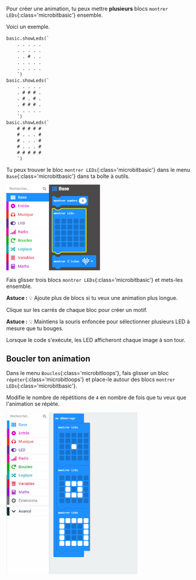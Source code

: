 Pour créer une animation, tu peux mettre **plusieurs** blocs `montrer LEDs`{:class='microbitbasic'} ensemble.

Voici un exemple.

```microbit
basic.showLeds(`
    . . . . .
    . . . . .
    . . # . .
    . . . . .
    . . . . .
    `)
basic.showLeds(`
    . . . . .
    . # # # .
    . # . # .
    . # # # .
    . . . . .
    `)
basic.showLeds(`
    # # # # #
    # . . . #
    # . . . #
    # . . . #
    # # # # #
    `)
```

Tu peux trouver le bloc `montrer LEDs`{:class='microbitbasic'} dans le menu `Base`{:class='microbitbasic'} dans ta boîte à outils.

<img src="images/show-leds.png" alt="The Basic menu, with the 'show leds' block highlighted."  width="250"/>

Fais glisser trois blocs `montrer LEDs`{:class='microbitbasic'} et mets-les ensemble.

**Astuce :** 💡 Ajoute plus de blocs si tu veux une animation plus longue.

Clique sur les carrés de chaque bloc pour créer un motif.

**Astuce :** 💡 Maintiens la souris enfoncée pour sélectionner plusieurs LED à mesure que tu bouges.

Lorsque le code s'exécute, les LED afficheront chaque image à son tour.

## Boucler ton animation

Dans le menu `Boucles`{:class='microbitloops'}, fais glisser un bloc `répéter`{:class='microbitloops'} et place-le autour des blocs `montrer LEDs`{:class='microbitbasic'}.

Modifie le nombre de répétitions de `4` en nombre de fois que tu veux que l'animation se répète.

<img src="images/animation-ingredient.gif" alt="Animation showing the 'repeat' block taken from the Loops menu. The 'repeat' block is then held over the top 'show leds' block and released, making the three 'show leds' blocks snap inside it. The number is then changed from a '4' to a '2'." width="350"/>
